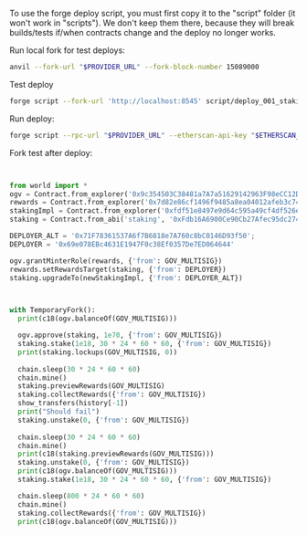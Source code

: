 To use the forge deploy script, you must first copy it to the "script" folder (it won't work in "scripts"). We don't keep them there, because they will break builds/tests if/when contracts change and the deploy no longer works.

Run local fork for test deploys:

```bash
anvil --fork-url "$PROVIDER_URL" --fork-block-number 15089000
```

Test deploy
```bash
forge script --fork-url 'http://localhost:8545' script/deploy_001_staking_rewards.sol --broadcast --private-key 0xac0974bec39a17e36ba4a6b4d238ff944bacb478cbed5efcae784d7bf4f2ff80
```

Run deploy:

```bash
forge script --rpc-url "$PROVIDER_URL" --etherscan-api-key "$ETHERSCAN_TOKEN" --verify script/deploy_001_staking_rewards.sol --broadcast -i 1 --sender "$SENDER_ADDRESS"
```


Fork test after deploy:

```python


from world import *
ogv = Contract.from_explorer('0x9c354503C38481a7A7a51629142963F98eCC12D0')
rewards = Contract.from_explorer('0x7d82e86cf1496f9485a8ea04012afeb3c7489397')
stakingImpl = Contract.from_explorer('0xfdf51e8497e9d64c595a49cf4df526ece47be393')
staking = Contract.from_abi('staking', '0xFdb16A6900Ce90Cb27Afec95dc274D27E0d61b87', stakingImpl.abi)

DEPLOYER_ALT = '0x71F78361537A6f7B6818e7A760c8bC0146D93f50';
DEPLOYER = '0x69e078EBc4631E1947F0c38Ef0357De7ED064644'

ogv.grantMinterRole(rewards, {'from': GOV_MULTISIG})
rewards.setRewardsTarget(staking, {'from': DEPLOYER})
staking.upgradeTo(newStakingImpl, {'from': DEPLOYER_ALT})



with TemporaryFork():
  print(c18(ogv.balanceOf(GOV_MULTISIG)))

  ogv.approve(staking, 1e70, {'from': GOV_MULTISIG})
  staking.stake(1e18, 30 * 24 * 60 * 60, {'from': GOV_MULTISIG})
  print(staking.lockups(GOV_MULTISIG, 0))
  
  chain.sleep(30 * 24 * 60 * 60)
  chain.mine()
  staking.previewRewards(GOV_MULTISIG)
  staking.collectRewards({'from': GOV_MULTISIG})
  show_transfers(history[-1])
  print("Should fail")
  staking.unstake(0, {'from': GOV_MULTISIG})
  
  chain.sleep(30 * 24 * 60 * 60)
  chain.mine()
  print(c18(staking.previewRewards(GOV_MULTISIG)))
  staking.unstake(0, {'from': GOV_MULTISIG})
  print(c18(ogv.balanceOf(GOV_MULTISIG)))
  staking.stake(1e18, 30 * 24 * 60 * 60, {'from': GOV_MULTISIG})

  chain.sleep(800 * 24 * 60 * 60)
  chain.mine()
  staking.collectRewards({'from': GOV_MULTISIG})
  print(c18(ogv.balanceOf(GOV_MULTISIG)))
```
